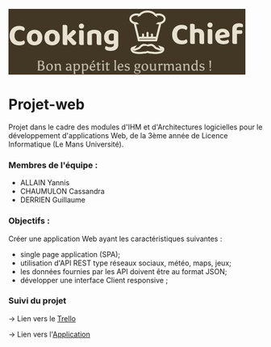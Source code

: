 
![Logo de Cooking Chief](front-end/src/assets/img/photos/logo.svg)

# Projet-web
Projet dans le cadre des modules d'IHM et d'Architectures logicielles pour le développement d'applications Web, de la 3ème année de Licence Informatique (Le Mans Université).


### Membres de l'équipe :
* ALLAIN Yannis
* CHAUMULON Cassandra
* DERRIEN Guillaume

### Objectifs :
Créer une application Web ayant les caractéristiques suivantes :
* single page application (SPA);
* utilisation d'API REST type réseaux sociaux, météo, maps, jeux;
* les données fournies par les API doivent être au format JSON;
* développer une interface Client responsive ;

### Suivi du projet
→ Lien vers le [Trello](https://trello.com/invite/b/JF5x9ooX/80a29375174e14358e4d60f9d6823364/projet-web)

→ Lien vers l'[Application](https://cassandrach.github.io/Cooking-Chief)
